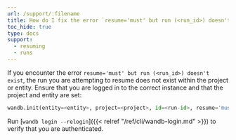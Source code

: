 ```yaml
---
url: /support/:filename
title: How do I fix the error `resume='must' but run (<run_id>) doesn't exist`?
toc_hide: true
type: docs
support:
  - resuming
  - runs
---
```


If you encounter the error `resume='must' but run (<run_id>) doesn't exist`, the run you are attempting to resume does not exist within the project or entity. Ensure that you are logged in to the correct instance and that the project and entity are set:

```python
wandb.init(entity=<entity>, project=<project>, id=<run-id>, resume='must')
```

Run [`wandb login --relogin`]({{< relref "/ref/cli/wandb-login.md" >}}) to verify that you are authenticated.